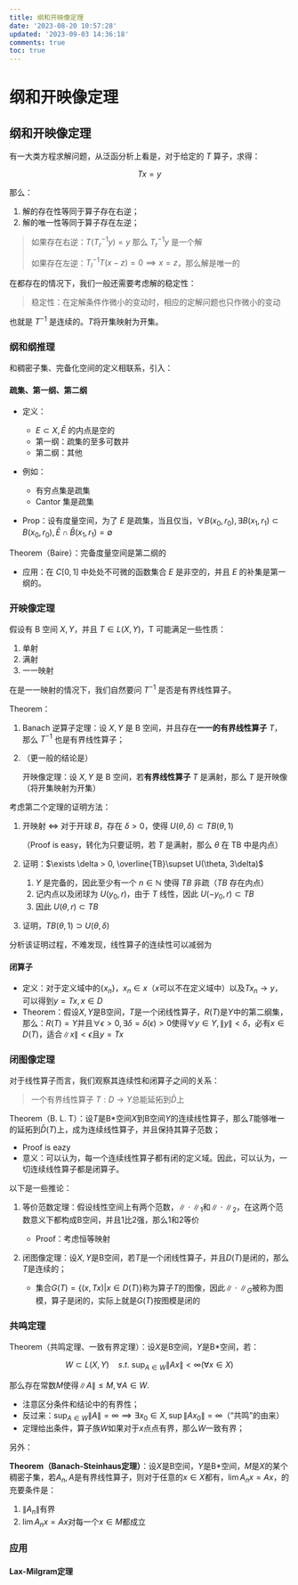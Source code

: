 ```yaml
---
title: 纲和开映像定理
date: '2023-08-20 10:57:28'
updated: '2023-09-03 14:36:18'
comments: true
toc: true
---
```



# 纲和开映像定理

## 纲和开映像定理

有一大类方程求解问题，从泛函分析上看是，对于给定的 $T$ 算子，求得：

$$
Tx = y
$$

那么：

1. 解的存在性等同于算子存在右逆；
2. 解的唯一性等同于算子存在左逆；

> 如果存在右逆：$T(T_r^{-1} y)=y$ 那么 $T_r^{-1} y$ 是一个解
>
> 如果存在左逆：$T_l^{-1}T(x-z)=0\implies x=z$，那么解是唯一的

在都存在的情况下，我们一般还需要考虑解的稳定性：

> 稳定性：在定解条件作微小的变动时，相应的定解问题也只作微小的变动

也就是 $T^{-1}$ 是连续的。$T$ ​将开集映射为开集。

### 纲和纲推理

和稠密子集、完备化空间的定义相联系，引入：

#### 疏集、第一纲、第二纲

* 定义：

  * $E \subset X, \bar{E}$ 的内点是空的
  * 第一纲：疏集的至多可数并
  * 第二纲：其他
* 例如：

  * 有穷点集是疏集
  * Cantor 集是疏集
* Prop：设有度量空间，为了 $E$ 是疏集，当且仅当，$\forall B(x_0, r_0), \exists B(x_1, r_1) \subset B(x_0, r_0),\bar E \cap \bar B (x_1, r_1) = \emptyset$​

Theorem（Baire）：完备度量空间是第二纲的

* 应用：在 $C[0, 1]$ 中处处不可微的函数集合 $E$ 是非空的，并且 $E$ 的补集是第一纲的。

### 开映像定理

假设有 B 空间 $X, Y$，并且 $T\in L(X,Y)$，T 可能满足一些性质：

1. 单射
2. 满射
3. 一一映射

在是一一映射的情况下，我们自然要问 $T^{-1}$ 是否是有界线性算子。

Theorem：

1. Banach 逆算子定理：设 $X,Y$ 是 B 空间，并且存在**一一的有界线性算子** $T$，那么 $T^{-1}$ 也是有界线性算子；
2. （更一般的结论是）

   开映像定理：设 $X, Y$ 是 B 空间，若**有界线性算子** $T$ 是满射，那么 $T$ 是开映像（将开集映射为开集）

考虑第二个定理的证明方法：

1. 开映射 <=> 对于开球 $B$，存在 $\delta > 0$，使得 $U(\theta, \delta) \subset TB(\theta, 1)$

   （Proof is easy，转化为只要证明，若 $T$ 是满射，那么 $\theta$ 在 TB 中是内点）
2. 证明：$\exists \delta > 0, \overline{TB}\supset U(\theta, 3\delta)$

   1. $Y$ 是完备的，因此至少有一个 $n\in \mathbb N$ 使得 $TB$ 非疏（$TB$ 存在内点）
   2. 记内点以及闭球为 $U(y_0, r)$，由于 $T$ 线性，因此 $U(-y_0, r) \subset TB$
   3. 因此 $U(\theta , r) \subset TB$​
3. 证明，$TB(\theta, 1) \supset U(\theta, \delta)$

分析该证明过程，不难发现，线性算子的连续性可以减弱为

#### 闭算子

* 定义：对于定义域中的$\{ x_n \}$，$x_n \in x$（$x$可以不在定义域中）以及$T x _ n \rightarrow y$，可以得到$y = Tx, x\in D$​
* Theorem：假设$X, Y$是B空间，$T$是一个闭线性算子，$R(T)$是$Y$中的第二纲集，那么：$R(T) = Y$并且$\forall \epsilon > 0, \exists \delta = \delta ( \epsilon ) > 0$使得$\forall y \in Y, \| y \| < \delta$，必有$x \in D(T)$，适合$\| x \| < \epsilon$且$y = Tx$​

### 闭图像定理

对于线性算子而言，我们观察其连续性和闭算子之间的关系：

> 一个有界线性算子 $T:D\rightarrow Y$总能延拓到$\bar D$上

Theorem（B. L. T）：设$T$是B*空间$X$到B空间$Y$的连续线性算子，那么$T$能够唯一的延拓到$\bar D(T)$上，成为连续线性算子，并且保持其算子范数；

* Proof is eazy
* 意义：可以认为，每一个连续线性算子都有闭的定义域。因此，可以认为，一切连续线性算子都是闭算子。

以下是一些推论：

1. 等价范数定理：假设线性空间上有两个范数，$\| \cdot \| _1$和$\| \cdot \| _2$，在这两个范数意义下都构成B空间，并且1比2强，那么1和2等价

    * Proof：考虑恒等映射
2. 闭图像定理：设$X, Y$是B空间，若$T$是一个闭线性算子，并且$D(T)$是闭的，那么$T$是连续的；

    * 集合$G\left(T\right)=\left\lbrace\left(x,Tx\right)\vert x\in D(T)\right\rbrace$称为算子$T$的图像，因此$\| \cdot \|_G$被称为图模，算子是闭的，实际上就是$G(T)$按图模是闭的

### 共鸣定理

Theorem（共鸣定理、一致有界定理）：设$X$是B空间，$Y$是B*空间，若：

$$
W\subset L(X, Y)\quad s.t.\ \sup_{A \in W}\| Ax\|< \infty (\forall x\in X)
$$

那么存在常数$M$使得$\| A \| \le M, \forall A \in W$.

* 注意区分条件和结论中的有界性；
* 反过来：$\sup _{A \in W} \| A \| = \infty \implies \exists x_0 \in X, \sup \| A x _ 0 \| = \infty$（“共鸣”的由来）
* 定理给出条件，算子族$W$如果对于$x$点点有界，那么$W$一致有界；

另外：

**Theorem（Banach-Steinhaus定理）**：设$X$是B空间，$Y$是B*空间，$M$是$X$的某个稠密子集，若$A_n,A$是有界线性算子，则对于任意的$x \in X$都有，$\lim A_n x = Ax$，的充要条件是：

1. $\| A_n \|$有界
2. $\lim A_n x = Ax$对每一个$x\in M$都成立

### 应用

#### Lax-Milgram定理

‍
